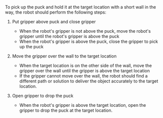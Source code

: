 To pick up the puck and hold it at the target location with a short wall in the way, the robot should perform the following steps:

1. Put gripper above puck and close gripper
    - When the robot's gripper is not above the puck, move the robot's gripper until the robot's gripper is above the puck
    - When the robot's gripper is above the puck, close the gripper to pick up the puck

2. Move the gripper over the wall to the target location
    - When the target location is on the other side of the wall, move the gripper over the wall until the gripper is above the target location
    - If the gripper cannot move over the wall, the robot should find a different path or solution to deliver the object accurately to the target location.

3. Open gripper to drop the puck
    - When the robot's gripper is above the target location, open the gripper to drop the puck at the target location.